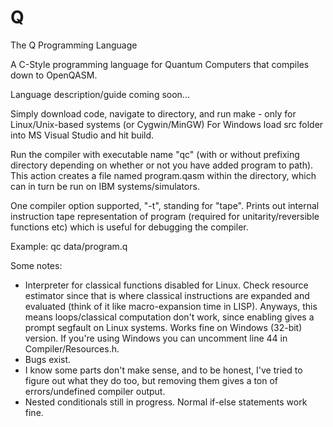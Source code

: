 # Q
The Q Programming Language

A C-Style programming language for Quantum Computers that compiles down to OpenQASM. 

Language description/guide coming soon...

Simply download code, navigate to directory, and run make - only for Linux/Unix-based systems (or Cygwin/MinGW)
For Windows load src folder into MS Visual Studio and hit build.

Run the compiler with executable name "qc" (with or without prefixing directory depending on whether or not you have added program to path). This action creates a file named program.qasm within the directory, which can in turn be run on IBM systems/simulators.

One compiler option supported, "-t", standing for "tape". Prints out internal instruction tape representation of program (required for unitarity/reversible functions etc) which is useful for debugging the compiler.

Example: qc data/program.q

Some notes:
  - Interpreter for classical functions disabled for Linux. Check resource estimator since that is where classical instructions are expanded and evaluated (think of it like macro-expansion time in LISP). Anyways, this means loops/classical computation don't work, since enabling gives a prompt segfault on Linux systems. Works fine on Windows (32-bit) version. If you're using Windows you can uncomment line 44 in Compiler/Resources.h.
  - Bugs exist.
  - I know some parts don't make sense, and to be honest, I've tried to figure out what they do too, but removing them gives a ton of errors/undefined compiler output.
  - Nested conditionals still in progress. Normal if-else statements work fine.
